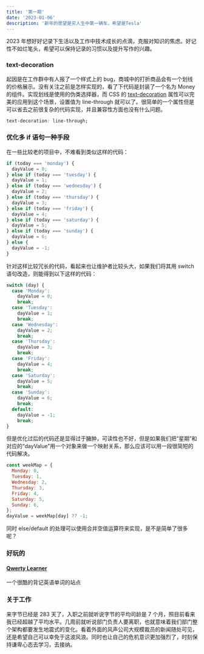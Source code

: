 ```yaml
---
title: '第一期'
date: '2023-01-06'
description: '新年的愿望是买人生中第一辆车，希望是Tesla'
---
```


2023 年想好好记录下生活以及工作中技术成长的点滴，克服对知识的焦虑。好记性不如烂笔头，希望可以保持记录的习惯以及提升写作的兴趣。

### text-decoration

起因是在工作群中有人报了一个样式上的 bug，商城中的打折商品会有一个划线的价格展示。没有关注之前是怎样实现的，看了下代码是封装了一个名为 Money 的组件。实现划线是使用的伪类选择器，而 CSS 的 [text-decoration](https://developer.mozilla.org/en-US/docs/Web/CSS/text-decoration) 属性可以完美的应用到这个场景，设置值为 line-through 就可以了。很简单的一个属性但是可以省去之前很复杂的代码实现，并且兼容性方面也没有什么问题。

```css
text-decoration: line-through;
```

### 优化多 if 语句一种手段

在一些比较老的项目中，不难看到类似这样的代码：

```javascript
if (today === 'monday') {
  dayValue = 0;
} else if (today === 'tuesday') {
  dayValue = 1;
} else if (today === 'wednesday') {
  dayValue = 2;
} else if (today === 'thursday') {
  dayValue = 3;
} else if (today === 'friday') {
  dayValue = 4;
} else if (today === 'saturday') {
  dayValue = 5;
} else if (today === 'sunday') {
  dayValue = 6;
} else {
  dayValue = -1;
}
```

针对这样比较冗长的代码，看起来也让维护者比较头大，如果我们将其用 switch 语句改造，则能得到以下这样的代码：

```javascript
switch (day) {
  case 'Monday':
    dayValue = 0;
    break;
  case 'Tuesday':
    dayValue = 1;
    break;
  case 'Wednesday':
    dayValue = 2;
    break;
  case 'Thursday':
    dayValue = 3;
    break;
  case 'Friday':
    dayValue = 4;
    break;
  case 'Saturday':
    dayValue = 5;
    break;
  case 'Sunday':
    dayValue = 6;
    break;
  default:
    dayValue = -1;
    break;
}
```

但是优化过后的代码还是显得过于臃肿，可读性也不好，但是如果我们把“星期”和对应的“dayValue”用一个对象来做一个映射关系，那么应该可以用一段很简短的代码解决。

```javascript
const weekMap = {
  Monday: 0,
  Tuesday: 1,
  Wednesday: 2,
  Thursday: 3,
  Friday: 4,
  Saturday: 5,
  Sunday: 6,
};
dayValue = weekMap[day] ?? -1;
```

同时 else/default 的处理可以使用合并空值运算符来实现，是不是简单了很多呢？

### 好玩的

#### [Qwerty Learner](https://qwerty.kaiyi.cool/)

一个很酷的背记英语单词的站点

### 关于工作

来字节已经是 283 天了，入职之前就听说字节的平均司龄是 7 个月，照目前看来我已经超越了平均水平。几周前就听说部门负责人要离职，也就意味着我们部门整个架构都要发生地震式的变化。看着外面的风声公司大规模裁员的新闻随处可见，还是希望自己可以幸免于这波风浪。同时也让自己的危机意识更加强烈了，时刻保持谦卑心态去学习，去接纳。

###
